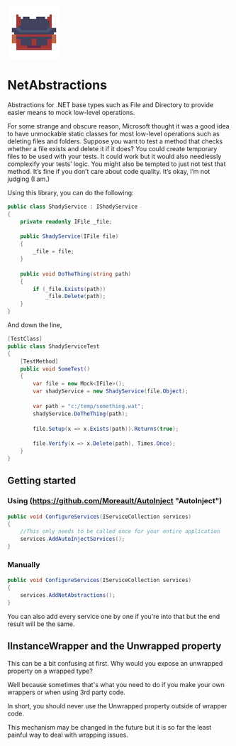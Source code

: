 ![NetAbstractions](https://github.com/Moreault/NetAbstractions/blob/master/netabstractions.png)

# NetAbstractions
Abstractions for .NET base types such as File and Directory to provide easier means to mock low-level operations.

For some strange and obscure reason, Microsoft thought it was a good idea to have unmockable static classes for most low-level operations such as deleting files and folders. 
Suppose you want to test a method that checks whether a file exists and delete it if it does? You could create temporary files to be used with your tests. It could work but it would also needlessly complexify your tests’ logic. 
You might also be tempted to just not test that method. It’s fine if you don’t care about code quality. It’s okay, I’m not judging (I am.)

Using this library, you can do the following: 

```c#
public class ShadyService : IShadyService
{
	private readonly IFile _file;

	public ShadyService(IFile file)
	{
		_file = file;
	}

	public void DoTheThing(string path)
	{
		if (_file.Exists(path))
			_file.Delete(path);
	}
}
```

And down the line,

```c#
[TestClass]
public class ShadyServiceTest
{
	[TestMethod]
	public void SomeTest()
	{
		var file = new Mock<IFile>();
		var shadyService = new ShadyService(file.Object);

		var path = "c:/temp/something.wat";
		shadyService.DoTheThing(path);

		file.Setup(x => x.Exists(path)).Returns(true);

		file.Verify(x => x.Delete(path), Times.Once);
	}
}
```

## Getting started

### Using (https://github.com/Moreault/AutoInject "AutoInject")

```c#
public void ConfigureServices(IServiceCollection services)
{
	//This only needs to be called once for your entire application
    services.AddAutoInjectServices();
}
```

### Manually

```c#
public void ConfigureServices(IServiceCollection services)
{
    services.AddNetAbstractions();
}
```

You can also add every service one by one if you're into that but the end result will be the same.

## IInstanceWrapper and the Unwrapped property

This can be a bit confusing at first. Why would you expose an unwrapped property on a wrapped type?

Well because sometimes that's what you need to do if you make your own wrappers or when using 3rd party code.

In short, you should never use the Unwrapped property outside of wrapper code.

This mechanism may be changed in the future but it is so far the least painful way to deal with wrapping issues.